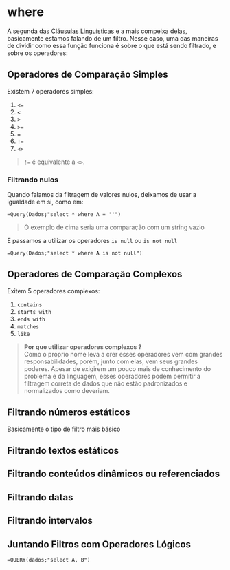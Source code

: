 # where

A segunda das [Cláusulas Linguísticas](https://developers.google.com/chart/interactive/docs/querylanguage?sjid=1226402367079700006-SA&hl=pt-br#language-clauses) e a mais compelxa delas, basicamente estamos falando de um filtro. Nesse caso, uma das maneiras de dividir como essa função funciona é sobre o que está sendo filtrado, e sobre os operadores:

## Operadores de Comparação Simples

Existem 7 operadores simples:

1. `<=`
2. `<`
3. `>`
4. `>=`
5. `=`
6. `!=`
7. `<>`

> `!=` é equivalente a `<>`.

### Filtrando nulos

Quando falamos da filtragem de valores nulos, deixamos de usar a igualdade em si, como em:

``` sheets
=Query(Dados;"select * where A = ''")
```

> O exemplo de cima seria uma comparação com um string vazio

E passamos a utilizar os operadores `is null` ou `is not null`

``` sheets
=Query(Dados;"select * where A is not null")
```

## Operadores de Comparação Complexos

Exitem 5 operadores complexos:

1. `contains`
2. `starts with`
3. `ends with`
4. `matches`
5. `like`

> **Por que utilizar operadores complexos ?**  
> Como o próprio nome leva a crer esses operadores vem com grandes responsabilidades, porém, junto com elas, vem seus grandes poderes. Apesar de exigirem um pouco mais de conhecimento do problema e da linguagem, esses operadores podem permitir a filtragem correta de dados que não estão padronizados e normalizados como deveriam.

## Filtrando números estáticos

Basicamente o tipo de filtro mais básico

## Filtrando textos estáticos

## Filtrando conteúdos dinâmicos ou referenciados

## Filtrando datas

## Filtrando intervalos

## Juntando Filtros com Operadores Lógicos

``` sheets
=QUERY(dados;"select A, B")
```
